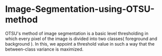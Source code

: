 # Image-Segmentation-using-OTSU-method

OTSU's method of image segmentation is a basic level thresholding in which every pixel of the image is divided into two classes( foreground and background ). In this, we appoint a threshold value in such a way that the between-class variance is maximized. 
